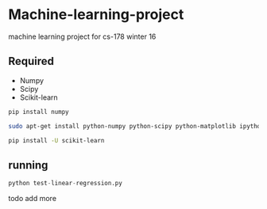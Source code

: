 # Machine-learning-project

machine learning project for cs-178 winter 16

## Required
- Numpy
- Scipy
- Scikit-learn

```bash
pip install numpy
```

```bash
sudo apt-get install python-numpy python-scipy python-matplotlib ipython ipython-notebook python-pandas python-sympy python-nose
```

```bash
pip install -U scikit-learn
```

## running
```python
python test-linear-regression.py
```

todo add more
